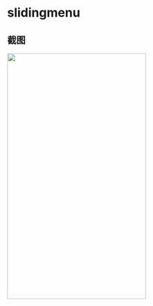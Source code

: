 slidingmenu
===========


## 截图

<img src="https://github.com/zt1991616/slidingmenu/raw/master/image/text.gif" width="320" height="568" />
